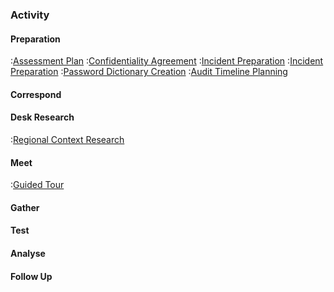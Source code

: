 ### Activity

#### Preparation

:[Assessment Plan](assessment-plan)
:[Confidentiality Agreement](confidentiality-agreement)
:[Incident Preparation](incident-preparation)
:[Incident Preparation](travel-checklist)
:[Password Dictionary Creation](password-dictionary-creation)
:[Audit Timeline Planning](audit-timeline-planning)

#### Correspond


#### Desk Research

:[Regional Context Research](regional-context-research)

#### Meet

:[Guided Tour](guided-tour)

#### Gather
#### Test
#### Analyse
#### Follow Up

